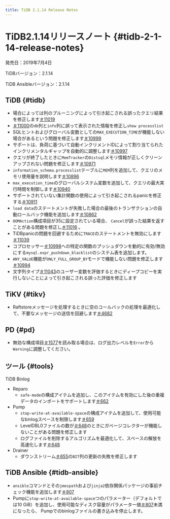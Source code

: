 ```yaml
---
title: TiDB 2.1.14 Release Notes
---
```


# TiDB2.1.14リリースノート {#tidb-2-1-14-release-notes}

発売日：2019年7月4日

TiDBバージョン：2.1.14

TiDB Ansibleバージョン：2.1.14

## TiDB {#tidb}

-   場合によっては列のプルーニングによって引き起こされる誤ったクエリ結果を修正します[＃11019](https://github.com/pingcap/tidb/pull/11019)
-   [＃11000](https://github.com/pingcap/tidb/pull/11000)の`db`列と`info`列に誤って表示された情報を修正し`show processlist`
-   SQLヒントおよびグローバル変数としての`MAX_EXECUTION_TIME`が機能しない場合があるという問題を修正します[＃10999](https://github.com/pingcap/tidb/pull/10999)
-   サポートは、負荷に基づいて自動インクリメントIDによって割り当てられたインクリメンタルギャップを自動的に調整します[＃10997](https://github.com/pingcap/tidb/pull/10997)
-   クエリが終了したときに`MemTracker`の`Distsql`メモリ情報が正しくクリーンアップされない問題を修正します[＃10971](https://github.com/pingcap/tidb/pull/10971)
-   `information_schema.processlist`テーブルに`MEM`列を追加して、クエリのメモリ使用量を説明します[＃10896](https://github.com/pingcap/tidb/pull/10896)
-   `max_execution_time`のグローバルシステム変数を追加して、クエリの最大実行時間を制御します[＃10940](https://github.com/pingcap/tidb/pull/10940)
-   サポートされていない集計関数の使用によって引き起こされるpanicを修正する[＃10911](https://github.com/pingcap/tidb/pull/10911)
-   `load data`のステートメントが失敗した場合の最後のトランザクションの自動ロールバック機能を追加します[＃10862](https://github.com/pingcap/tidb/pull/10862)
-   `OOMAction`構成項目が35に設定されている場合、 `Cancel`が誤った結果を返すことがある問題を修正し[＃11016](https://github.com/pingcap/tidb/pull/11016) 。
-   TiDBpanicの問題を回避するために`TRACE`のステートメントを無効にします[＃11039](https://github.com/pingcap/tidb/pull/11039)
-   コプロセッサー[＃10998](https://github.com/pingcap/tidb/pull/10998)への特定の関数のプッシュダウンを動的に有効/無効にする`mysql.expr_pushdown_blacklist`のシステム表を追加します。
-   `ANY_VALUE`機能が`ONLY_FULL_GROUP_BY`モードで機能しない問題を修正します[＃10994](https://github.com/pingcap/tidb/pull/10994)
-   文字列タイプ[＃11043](https://github.com/pingcap/tidb/pull/11043)のユーザー変数を評価するときにディープコピーを実行しないことによって引き起こされる誤った評価を修正します

## TiKV {#tikv}

-   Raftstoreメッセージを処理するときに空のコールバックの処理を最適化して、不要なメッセージの送信を回避します[＃4682](https://github.com/tikv/tikv/pull/4682)

## PD {#pd}

-   無効な構成項目[＃1577](https://github.com/pingcap/pd/pull/1577)を読み取る場合は、ログ出力レベルを`Error`から`Warning`に調整してください。

## ツール {#tools}

TiDB Binlog

-   Reparo
    -   `safe-mode`の構成アイテムを追加し、このアイテムを有効にした後の重複データのインポートをサポートします[＃662](https://github.com/pingcap/tidb-binlog/pull/662)
-   Pump
    -   `stop-write-at-available-space`の構成アイテムを追加して、使用可能なbinlogスペースを制限します[＃659](https://github.com/pingcap/tidb-binlog/pull/659)
    -   LevelDBL0ファイルの数が[＃648](https://github.com/pingcap/tidb-binlog/pull/648)のときにガベージコレクターが機能しないことがある問題を修正します
    -   ログファイルを削除するアルゴリズムを最適化して、スペースの解放を高速化します[＃648](https://github.com/pingcap/tidb-binlog/pull/648)
-   Drainer
    -   ダウンストリーム[＃655](https://github.com/pingcap/tidb-binlog/pull/655)の`BIT`列の更新の失敗を修正します

## TiDB Ansible {#tidb-ansible}

-   `ansible`コマンドとその`jmespath`および`jinja2`依存関係パッケージの事前チェック機能を追加します[＃807](https://github.com/pingcap/tidb-ansible/pull/807)
-   Pumpに`stop-write-at-available-space`つのパラメーター（デフォルトでは10 GiB）を追加し、使用可能なディスク容量がパラメーター値[＃807](https://github.com/pingcap/tidb-ansible/pull/807)未満になったら、 Pumpでのbinlogファイルの書き込みを停止します。
